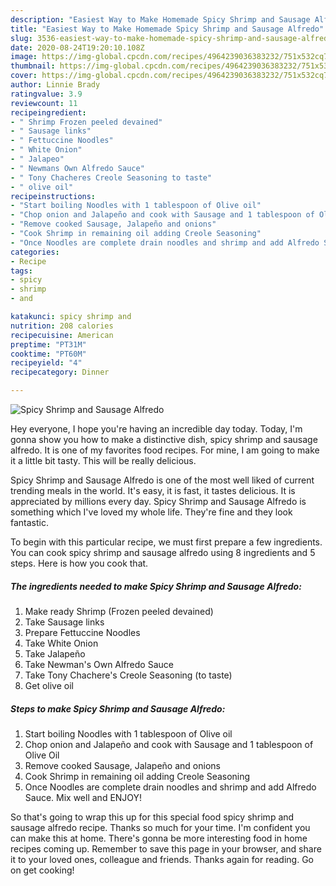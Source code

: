```yaml
---
description: "Easiest Way to Make Homemade Spicy Shrimp and Sausage Alfredo"
title: "Easiest Way to Make Homemade Spicy Shrimp and Sausage Alfredo"
slug: 3536-easiest-way-to-make-homemade-spicy-shrimp-and-sausage-alfredo
date: 2020-08-24T19:20:10.108Z
image: https://img-global.cpcdn.com/recipes/4964239036383232/751x532cq70/spicy-shrimp-and-sausage-alfredo-recipe-main-photo.jpg
thumbnail: https://img-global.cpcdn.com/recipes/4964239036383232/751x532cq70/spicy-shrimp-and-sausage-alfredo-recipe-main-photo.jpg
cover: https://img-global.cpcdn.com/recipes/4964239036383232/751x532cq70/spicy-shrimp-and-sausage-alfredo-recipe-main-photo.jpg
author: Linnie Brady
ratingvalue: 3.9
reviewcount: 11
recipeingredient:
- " Shrimp Frozen peeled devained"
- " Sausage links"
- " Fettuccine Noodles"
- " White Onion"
- " Jalapeo"
- " Newmans Own Alfredo Sauce"
- " Tony Chacheres Creole Seasoning to taste"
- " olive oil"
recipeinstructions:
- "Start boiling Noodles with 1 tablespoon of Olive oil"
- "Chop onion and Jalapeño and cook with Sausage and 1 tablespoon of Olive Oil"
- "Remove cooked Sausage, Jalapeño and onions"
- "Cook Shrimp in remaining oil adding Creole Seasoning"
- "Once Noodles are complete drain noodles and shrimp and add Alfredo Sauce. Mix well and ENJOY!"
categories:
- Recipe
tags:
- spicy
- shrimp
- and

katakunci: spicy shrimp and 
nutrition: 208 calories
recipecuisine: American
preptime: "PT31M"
cooktime: "PT60M"
recipeyield: "4"
recipecategory: Dinner

---
```



![Spicy Shrimp and Sausage Alfredo](https://img-global.cpcdn.com/recipes/4964239036383232/751x532cq70/spicy-shrimp-and-sausage-alfredo-recipe-main-photo.jpg)

Hey everyone, I hope you're having an incredible day today. Today, I'm gonna show you how to make a distinctive dish, spicy shrimp and sausage alfredo. It is one of my favorites food recipes. For mine, I am going to make it a little bit tasty. This will be really delicious.



Spicy Shrimp and Sausage Alfredo is one of the most well liked of current trending meals in the world. It's easy, it is fast, it tastes delicious. It is appreciated by millions every day. Spicy Shrimp and Sausage Alfredo is something which I've loved my whole life. They're fine and they look fantastic.


To begin with this particular recipe, we must first prepare a few ingredients. You can cook spicy shrimp and sausage alfredo using 8 ingredients and 5 steps. Here is how you cook that.

<!--inarticleads1-->

##### The ingredients needed to make Spicy Shrimp and Sausage Alfredo:

1. Make ready  Shrimp (Frozen peeled devained)
1. Take  Sausage links
1. Prepare  Fettuccine Noodles
1. Take  White Onion
1. Take  Jalapeño
1. Take  Newman&#39;s Own Alfredo Sauce
1. Take  Tony Chachere&#39;s Creole Seasoning (to taste)
1. Get  olive oil




<!--inarticleads2-->

##### Steps to make Spicy Shrimp and Sausage Alfredo:

1. Start boiling Noodles with 1 tablespoon of Olive oil
1. Chop onion and Jalapeño and cook with Sausage and 1 tablespoon of Olive Oil
1. Remove cooked Sausage, Jalapeño and onions
1. Cook Shrimp in remaining oil adding Creole Seasoning
1. Once Noodles are complete drain noodles and shrimp and add Alfredo Sauce. Mix well and ENJOY!




So that's going to wrap this up for this special food spicy shrimp and sausage alfredo recipe. Thanks so much for your time. I'm confident you can make this at home. There's gonna be more interesting food in home recipes coming up. Remember to save this page in your browser, and share it to your loved ones, colleague and friends. Thanks again for reading. Go on get cooking!
